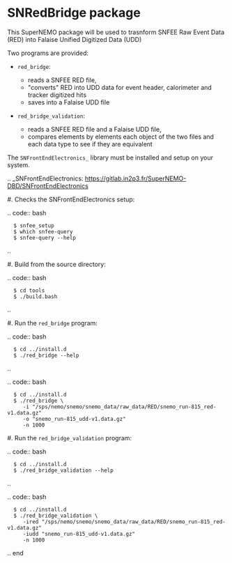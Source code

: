 SNRedBridge package
===================

This SuperNEMO package will be used to trasnform SNFEE Raw Event Data (RED) into Falaise Unified Digitized Data (UDD)



Two programs are provided:

* ``red_bridge``:

  - reads a SNFEE RED file,
  - "converts" RED into UDD data for event header, calorimeter and tracker digitized hits
  - saves into a Falaise UDD file

* ``red_bridge_validation``:

  - reads a SNFEE RED file and a Falaise UDD file,
  - compares elements by elements each object of the two files and each data type to see if they are equivalent


The ``SNFrontEndElectronics_`` library must be installed and setup on your system.

.. _SNFrontEndElectronics: https://gitlab.in2p3.fr/SuperNEMO-DBD/SNFrontEndElectronics


#. Checks the SNFrontEndElectronics setup:

   .. code:: bash

      $ snfee_setup
      $ which snfee-query
      $ snfee-query --help
   ..

#. Build from the source directory:

   .. code:: bash

      $ cd tools
      $ ./build.bash
   ..

#. Run the ``red_bridge`` program:

   .. code:: bash

      $ cd ../install.d
      $ ./red_bridge --help
   ..

   .. code:: bash

      $ cd ../install.d
      $ ./red_bridge \
	     -i "/sps/nemo/snemo/snemo_data/raw_data/RED/snemo_run-815_red-v1.data.gz"
         -o "snemo_run-815_udd-v1.data.gz"
	     -n 1000

#. Run the ``red_bridge_validation`` program:

   .. code:: bash

      $ cd ../install.d
      $ ./red_bridge_validation --help
   ..

   .. code:: bash

      $ cd ../install.d
      $ ./red_bridge_validation \
	     -ired "/sps/nemo/snemo/snemo_data/raw_data/RED/snemo_run-815_red-v1.data.gz"
	     -iudd "snemo_run-815_udd-v1.data.gz"
	     -n 1000

.. end





#
